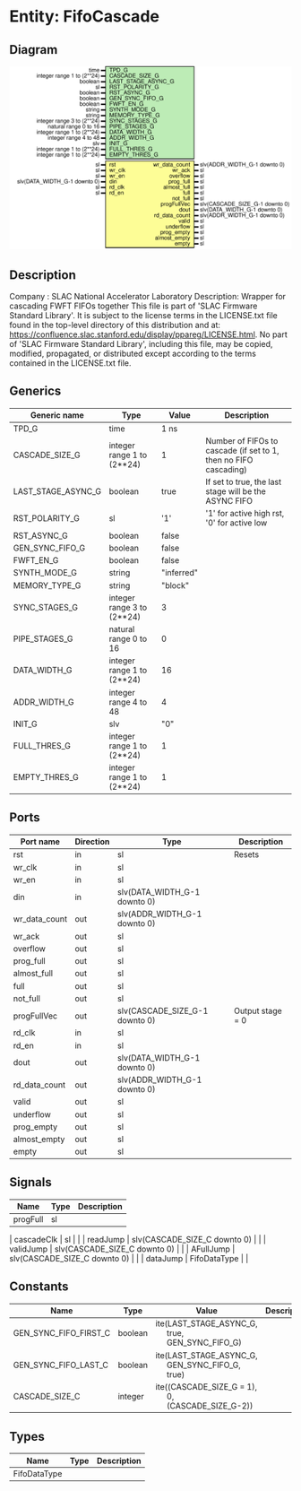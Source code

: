 # Entity: FifoCascade

## Diagram

![Diagram](FifoCascade.svg "Diagram")
## Description

Company    : SLAC National Accelerator Laboratory
Description: Wrapper for cascading FWFT FIFOs together
This file is part of 'SLAC Firmware Standard Library'.
It is subject to the license terms in the LICENSE.txt file found in the
top-level directory of this distribution and at:
   https://confluence.slac.stanford.edu/display/ppareg/LICENSE.html.
No part of 'SLAC Firmware Standard Library', including this file,
may be copied, modified, propagated, or distributed except according to
the terms contained in the LICENSE.txt file.
## Generics

| Generic name       | Type                       | Value      | Description                                                      |
| ------------------ | -------------------------- | ---------- | ---------------------------------------------------------------- |
| TPD_G              | time                       | 1 ns       |                                                                  |
| CASCADE_SIZE_G     | integer range 1 to (2**24) | 1          | Number of FIFOs to cascade (if set to 1, then no FIFO cascading) |
| LAST_STAGE_ASYNC_G | boolean                    | true       | If set to true, the last stage will be the ASYNC FIFO            |
| RST_POLARITY_G     | sl                         | '1'        | '1' for active high rst, '0' for active low                      |
| RST_ASYNC_G        | boolean                    | false      |                                                                  |
| GEN_SYNC_FIFO_G    | boolean                    | false      |                                                                  |
| FWFT_EN_G          | boolean                    | false      |                                                                  |
| SYNTH_MODE_G       | string                     | "inferred" |                                                                  |
| MEMORY_TYPE_G      | string                     | "block"    |                                                                  |
| SYNC_STAGES_G      | integer range 3 to (2**24) | 3          |                                                                  |
| PIPE_STAGES_G      | natural range 0 to 16      | 0          |                                                                  |
| DATA_WIDTH_G       | integer range 1 to (2**24) | 16         |                                                                  |
| ADDR_WIDTH_G       | integer range 4 to 48      | 4          |                                                                  |
| INIT_G             | slv                        | "0"        |                                                                  |
| FULL_THRES_G       | integer range 1 to (2**24) | 1          |                                                                  |
| EMPTY_THRES_G      | integer range 1 to (2**24) | 1          |                                                                  |
## Ports

| Port name     | Direction | Type                           | Description      |
| ------------- | --------- | ------------------------------ | ---------------- |
| rst           | in        | sl                             | Resets           |
| wr_clk        | in        | sl                             |                  |
| wr_en         | in        | sl                             |                  |
| din           | in        | slv(DATA_WIDTH_G-1 downto 0)   |                  |
| wr_data_count | out       | slv(ADDR_WIDTH_G-1 downto 0)   |                  |
| wr_ack        | out       | sl                             |                  |
| overflow      | out       | sl                             |                  |
| prog_full     | out       | sl                             |                  |
| almost_full   | out       | sl                             |                  |
| full          | out       | sl                             |                  |
| not_full      | out       | sl                             |                  |
| progFullVec   | out       | slv(CASCADE_SIZE_G-1 downto 0) | Output stage = 0 |
| rd_clk        | in        | sl                             |                  |
| rd_en         | in        | sl                             |                  |
| dout          | out       | slv(DATA_WIDTH_G-1 downto 0)   |                  |
| rd_data_count | out       | slv(ADDR_WIDTH_G-1 downto 0)   |                  |
| valid         | out       | sl                             |                  |
| underflow     | out       | sl                             |                  |
| prog_empty    | out       | sl                             |                  |
| almost_empty  | out       | sl                             |                  |
| empty         | out       | sl                             |                  |
## Signals

| Name              | Type                         | Description |
| ----------------- | ---------------------------- | ----------- |
| progFull          | sl                           |             |
| 
      cascadeClk | sl                           |             |
| readJump          | slv(CASCADE_SIZE_C downto 0) |             |
| 
      validJump  | slv(CASCADE_SIZE_C downto 0) |             |
| 
      AFullJump  | slv(CASCADE_SIZE_C downto 0) |             |
| dataJump          | FifoDataType                 |             |
## Constants

| Name                  | Type    | Value                                                                                                                     | Description |
| --------------------- | ------- | ------------------------------------------------------------------------------------------------------------------------- | ----------- |
| GEN_SYNC_FIFO_FIRST_C | boolean |  ite(LAST_STAGE_ASYNC_G,<br><span style="padding-left:20px"> true,<br><span style="padding-left:20px"> GEN_SYNC_FIFO_G)   |             |
| GEN_SYNC_FIFO_LAST_C  | boolean |  ite(LAST_STAGE_ASYNC_G,<br><span style="padding-left:20px"> GEN_SYNC_FIFO_G,<br><span style="padding-left:20px"> true)   |             |
| CASCADE_SIZE_C        | integer |  ite((CASCADE_SIZE_G = 1),<br><span style="padding-left:20px"> 0,<br><span style="padding-left:20px"> (CASCADE_SIZE_G-2)) |             |
## Types

| Name         | Type | Description |
| ------------ | ---- | ----------- |
| FifoDataType |      |             |
